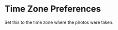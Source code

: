 Time Zone Preferences
=====================

Set this to the time zone where the photos were taken.
